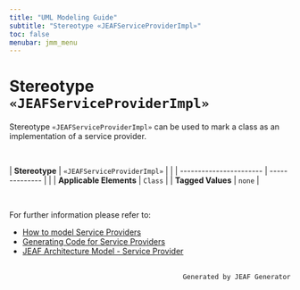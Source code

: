 ```yaml
---
title: "UML Modeling Guide"
subtitle: "Stereotype «JEAFServiceProviderImpl»"
toc: false
menubar: jmm_menu
---
```


# Stereotype `«JEAFServiceProviderImpl»`
Stereotype `«JEAFServiceProviderImpl»` can be used to mark a class as an implementation of a service provider.

<br>

| **Stereotype**          | `«JEAFServiceProviderImpl»` | |
| ----------------------- | -------------- | |
| **Applicable Elements** | `Class`        |
| **Tagged Values**       | `none`           |

<br>

For further information please refer to:
- [How to model Service Providers](/uml-modeling-guide/how-tos/how-to-model-service-providers)
- [Generating Code for Service Providers](/developer-guide/code-for-jeaf-service-providers)
- [JEAF Architecture Model - Service Provider](https://anaptecs.atlassian.net/wiki/spaces/JEAF/pages/515276970/JEAF+Architecture+Model#Service-Provider)


<br>

<div style="text-align: right"><code>Generated by JEAF Generator</code></div>

    